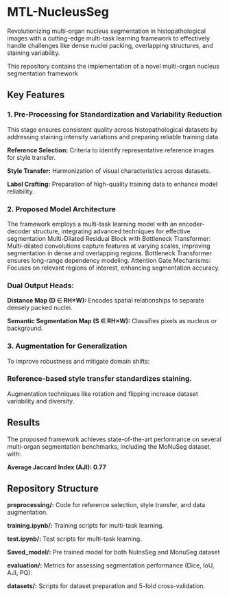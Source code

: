 # MTL-NucleusSeg
Revolutionizing multi-organ nucleus segmentation in histopathological images with a cutting-edge multi-task learning framework to effectively handle challenges like dense nuclei packing, overlapping structures, and staining variability.

This repository contains the implementation of a novel multi-organ nucleus segmentation framework

## Key Features
### 1. Pre-Processing for Standardization and Variability Reduction

This stage ensures consistent quality across histopathological datasets by addressing staining intensity variations and preparing reliable training data.

**Reference Selection:** Criteria to identify representative reference images for style transfer.

**Style Transfer:** Harmonization of visual characteristics across datasets.

**Label Crafting:** Preparation of high-quality training data to enhance model reliability.

### 2. Proposed Model Architecture
The framework employs a multi-task learning model with an encoder-decoder structure, integrating advanced techniques for effective segmentation Multi-Dilated Residual Block with Bottleneck Transformer:
Multi-dilated convolutions capture features at varying scales, improving segmentation in dense and overlapping regions. Bottleneck Transformer ensures long-range dependency modeling. Attention Gate Mechanisms: Focuses on relevant regions of interest, enhancing segmentation accuracy.

### Dual Output Heads:
**Distance Map (D ∈ RH×W):** Encodes spatial relationships to separate densely packed nuclei.

**Semantic Segmentation Map (S ∈ RH×W):** Classifies pixels as nucleus or background.

### 3. Augmentation for Generalization
To improve robustness and mitigate domain shifts:

### Reference-based style transfer standardizes staining.
Augmentation techniques like rotation and flipping increase dataset variability and diversity.

## Results

The proposed framework achieves state-of-the-art performance on several multi-organ segmentation benchmarks, including the MoNuSeg dataset, with:

**Average Jaccard Index (AJI): 0.77**

## Repository Structure

**preprocessing/:** Code for reference selection, style transfer, and data augmentation.

**training.ipynb/:** Training scripts for multi-task learning.

**test.ipynb/:** Test scripts for multi-task learning.

**Saved_model/:** Pre trained model for both NuInsSeg and MonuSeg dataset

**evaluation/:** Metrics for assessing segmentation performance (Dice, IoU, AJI, PQ).

**datasets/:** Scripts for dataset preparation and 5-fold cross-validation.



